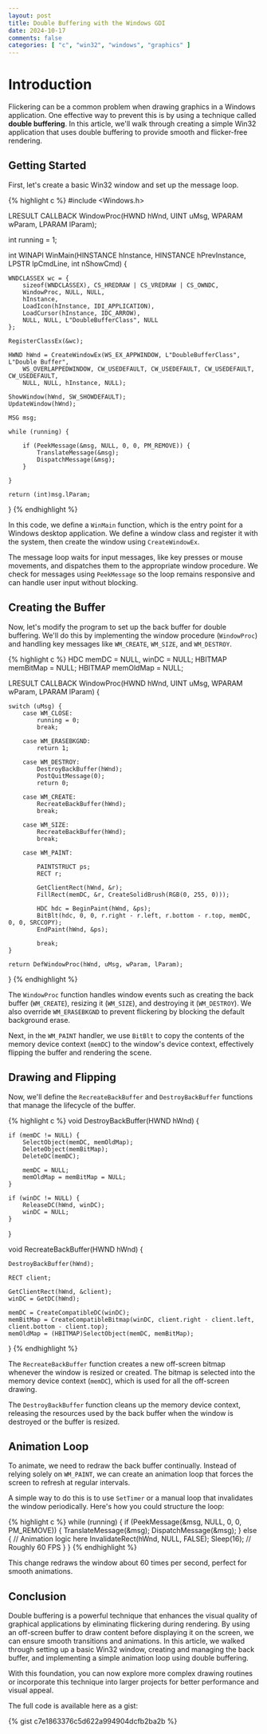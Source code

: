 ```yaml
---
layout: post
title: Double Buffering with the Windows GDI
date: 2024-10-17
comments: false
categories: [ "c", "win32", "windows", "graphics" ]
---
```


# Introduction

Flickering can be a common problem when drawing graphics in a Windows application. One effective way to prevent this is by using a 
technique called **double buffering**. In this article, we'll walk through creating a simple Win32 application that uses double 
buffering to provide smooth and flicker-free rendering.

## Getting Started

First, let's create a basic Win32 window and set up the message loop.

{% highlight c %}
#include <Windows.h>

LRESULT CALLBACK WindowProc(HWND hWnd, UINT uMsg, WPARAM wParam, LPARAM lParam);

int running = 1;

int WINAPI WinMain(HINSTANCE hInstance, HINSTANCE hPrevInstance, LPSTR lpCmdLine, int nShowCmd) {

    WNDCLASSEX wc = {
        sizeof(WNDCLASSEX), CS_HREDRAW | CS_VREDRAW | CS_OWNDC,
        WindowProc, NULL, NULL,
        hInstance,
        LoadIcon(hInstance, IDI_APPLICATION),
        LoadCursor(hInstance, IDC_ARROW),
        NULL, NULL, L"DoubleBufferClass", NULL
    };

    RegisterClassEx(&wc);

    HWND hWnd = CreateWindowEx(WS_EX_APPWINDOW, L"DoubleBufferClass", L"Double Buffer",
        WS_OVERLAPPEDWINDOW, CW_USEDEFAULT, CW_USEDEFAULT, CW_USEDEFAULT, CW_USEDEFAULT,
        NULL, NULL, hInstance, NULL);

    ShowWindow(hWnd, SW_SHOWDEFAULT);
    UpdateWindow(hWnd);

    MSG msg;

    while (running) {

        if (PeekMessage(&msg, NULL, 0, 0, PM_REMOVE)) {
            TranslateMessage(&msg);
            DispatchMessage(&msg);
        }

    }

    return (int)msg.lParam;
}
{% endhighlight %}

In this code, we define a `WinMain` function, which is the entry point for a Windows desktop application. We define a window class 
and register it with the system, then create the window using `CreateWindowEx`.

The message loop waits for input messages, like key presses or mouse movements, and dispatches them to the appropriate window 
procedure. We check for messages using `PeekMessage` so the loop remains responsive and can handle user input without blocking.

## Creating the Buffer

Now, let's modify the program to set up the back buffer for double buffering. We'll do this by implementing the window procedure 
(`WindowProc`) and handling key messages like `WM_CREATE`, `WM_SIZE`, and `WM_DESTROY`.

{% highlight c %}
HDC memDC = NULL, winDC = NULL;
HBITMAP memBitMap = NULL;
HBITMAP memOldMap = NULL;

LRESULT CALLBACK WindowProc(HWND hWnd, UINT uMsg, WPARAM wParam, LPARAM lParam) {

    switch (uMsg) {
        case WM_CLOSE:
            running = 0;
            break;

        case WM_ERASEBKGND:
            return 1;

        case WM_DESTROY: 
            DestroyBackBuffer(hWnd);
            PostQuitMessage(0);
            return 0;

        case WM_CREATE:
            RecreateBackBuffer(hWnd);
            break;

        case WM_SIZE:
            RecreateBackBuffer(hWnd);
            break;

        case WM_PAINT:

            PAINTSTRUCT ps;
            RECT r;

            GetClientRect(hWnd, &r);
            FillRect(memDC, &r, CreateSolidBrush(RGB(0, 255, 0)));

            HDC hdc = BeginPaint(hWnd, &ps);
            BitBlt(hdc, 0, 0, r.right - r.left, r.bottom - r.top, memDC, 0, 0, SRCCOPY);
            EndPaint(hWnd, &ps);

            break;
    }

    return DefWindowProc(hWnd, uMsg, wParam, lParam);
}
{% endhighlight %}

The `WindowProc` function handles window events such as creating the back buffer (`WM_CREATE`), resizing it (`WM_SIZE`), 
and destroying it (`WM_DESTROY`). We also override `WM_ERASEBKGND` to prevent flickering by blocking the default 
background erase.

Next, in the `WM_PAINT` handler, we use `BitBlt` to copy the contents of the memory device context (`memDC`) to the 
window's device context, effectively flipping the buffer and rendering the scene.

## Drawing and Flipping

Now, we'll define the `RecreateBackBuffer` and `DestroyBackBuffer` functions that manage the lifecycle of the buffer.

{% highlight c %}
void DestroyBackBuffer(HWND hWnd) {

    if (memDC != NULL) {
        SelectObject(memDC, memOldMap);
        DeleteObject(memBitMap);
        DeleteDC(memDC);

        memDC = NULL;
        memOldMap = memBitMap = NULL;
    }

    if (winDC != NULL) {
        ReleaseDC(hWnd, winDC);
        winDC = NULL;
    }

}

void RecreateBackBuffer(HWND hWnd) {

    DestroyBackBuffer(hWnd);

    RECT client;

    GetClientRect(hWnd, &client);
    winDC = GetDC(hWnd);
    
    memDC = CreateCompatibleDC(winDC);
    memBitMap = CreateCompatibleBitmap(winDC, client.right - client.left, client.bottom - client.top);
    memOldMap = (HBITMAP)SelectObject(memDC, memBitMap);

}
{% endhighlight %}

The `RecreateBackBuffer` function creates a new off-screen bitmap whenever the window is resized or created. The bitmap 
is selected into the memory device context (`memDC`), which is used for all the off-screen drawing.

The `DestroyBackBuffer` function cleans up the memory device context, releasing the resources used by the back 
buffer when the window is destroyed or the buffer is resized.

## Animation Loop

To animate, we need to redraw the back buffer continually. Instead of relying solely on `WM_PAINT`, we can create 
an animation loop that forces the screen to refresh at regular intervals.

A simple way to do this is to use `SetTimer` or a manual loop that invalidates the window periodically. Here's 
how you could structure the loop:

{% highlight c %}
while (running) {
    if (PeekMessage(&msg, NULL, 0, 0, PM_REMOVE)) {
        TranslateMessage(&msg);
        DispatchMessage(&msg);
    } else {
        // Animation logic here
        InvalidateRect(hWnd, NULL, FALSE);
        Sleep(16); // Roughly 60 FPS
    }
}
{% endhighlight %}

This change redraws the window about 60 times per second, perfect for smooth animations.

## Conclusion

Double buffering is a powerful technique that enhances the visual quality of graphical applications by eliminating flickering 
during rendering. By using an off-screen buffer to draw content before displaying it on the screen, we can ensure smooth 
transitions and animations. In this article, we walked through setting up a basic Win32 window, creating and managing the 
back buffer, and implementing a simple animation loop using double buffering.

With this foundation, you can now explore more complex drawing routines or incorporate this technique into larger projects 
for better performance and visual appeal.

The full code is available here as a gist:

{% gist c7e1863376c5d622a994904dcfb2ba2b %}